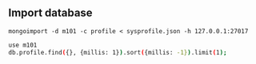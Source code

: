 ## Import database
`mongoimport -d m101 -c profile < sysprofile.json -h 127.0.0.1:27017`

```bash
use m101
db.profile.find({}, {millis: 1}).sort({millis: -1}).limit(1);
```
